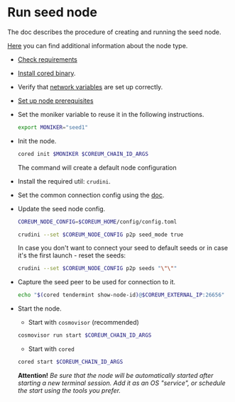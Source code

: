 # Run seed node

The doc describes the procedure of creating and running the seed node.

[Here](https://docs.tendermint.com/v0.34/tendermint-core/using-tendermint.html#seed) you can find additional information about the node type.

* [Check requirements](../src/validator/hardware-requirements.md)

* [Install cored binary](../src/validator/cored.md).

* Verify that [network variables](../src/validator/network-variables.md) are set up correctly.

* [Set up node prerequisites](../src/validator/node-prerequisites.md)

* Set the moniker variable to reuse it in the following instructions.
  ```bash
  export MONIKER="seed1"
  ```

* Init the node.

  ```bash
  cored init $MONIKER $COREUM_CHAIN_ID_ARGS
  ```
  The command will create a default node configuration

* Install the required util: `crudini`.

* Set the common connection config using the [doc](../src/validator/set-connection-config.md).

* Update the seed node config.

  ```bash
  COREUM_NODE_CONFIG=$COREUM_HOME/config/config.toml
  ```

  ```bash
  crudini --set $COREUM_NODE_CONFIG p2p seed_mode true
  ```

  In case you don't want to connect your seed to default seeds or in case it's the first launch - reset the seeds:
  ```bash
  crudini --set $COREUM_NODE_CONFIG p2p seeds "\"\"" 
  ```

* Capture the seed peer to be used for connection to it.
  ```bash
  echo "$(cored tendermint show-node-id)@$COREUM_EXTERNAL_IP:26656"
  ```

* Start the node.

  * Start with `cosmovisor` (recommended)
  ```bash
  cosmovisor run start $COREUM_CHAIN_ID_ARGS
  ```

  * Start with `cored`
   ```bash
  cored start $COREUM_CHAIN_ID_ARGS
  ```

  **Attention!** *Be sure that the node will be automatically started after starting a new terminal session. Add it as an OS "service",
  or schedule the start using the tools you prefer.*
